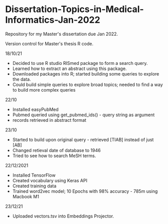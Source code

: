 # Dissertation-Topics-in-Medical-Informatics-Jan-2022
Repository for my Master's dissertation due Jan 2022.

Version control for Master's thesis R code.

18/10/21

- Decided to use R studio RISmed package to form a search query.
- Learned how to extract an abstract using this package.
- Downloaded packages into R; started building some queries to explore the data.
- Could build simple queries to explore broad topics; needed to find a way to build more complex queries

22/10

- Installed easyPubMed
- Pubmed queried using get_pubmed_ids() - query string as argument
- records retrieved in abstract format

23/10

- Started to build upon original query - retrieved [TIAB] instead of just [AB]
- Changed retieval date of database to 1946
- Tried to see how to search MeSH terms.

22/12/2021
- Installed TensorFlow
- Created vocabulary using Keras API
- Created training data
- Trained word2vec model; 10 Epochs with 98% accuracy - 785m using Macbook M1

23/12/21
- Uploaded vectors.tsv into Embeddings Projector.

